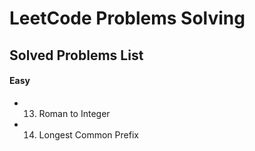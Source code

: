 # LeetCode Problems Solving

## Solved Problems List
#### Easy
- 13. Roman to Integer
- 14. Longest Common Prefix